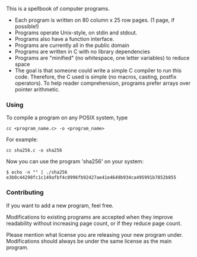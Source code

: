 This is a spellbook of computer programs.

- Each program is written on 80 column x 25 row pages. (1 page, if possible!)
- Programs operate Unix-style, on stdin and stdout. 
- Programs also have a function interface.
- Programs are currently all in the public domain
- Programs are written in C with no library dependencies
- Programs are "minified" (no whitespace, one letter variables) to reduce space
- The goal is that someone could write a simple C compiler to run this code.
  Therefore, the C used is simple (no macros, casting, postfix operators).
  To help reader comprehension, programs prefer arrays over pointer arithmetic.

### Using

To compile a program on any POSIX system, type

    cc <program_name.c> -o <program_name>

For example:

    cc sha256.c -o sha256

Now you can use the program 'sha256' on your system:

    $ echo -n "" | ./sha256
    e3b0c44298fc1c149afbf4c8996fb92427ae41e4649b934ca495991b7852b855

### Contributing

If you want to add a new program, feel free. 

Modifications to existing programs are accepted when they improve readability
without increasing page count, or if they reduce page count.

Please mention what license you are releasing your new program under.
Modifications should always be under the same license as the main program.
